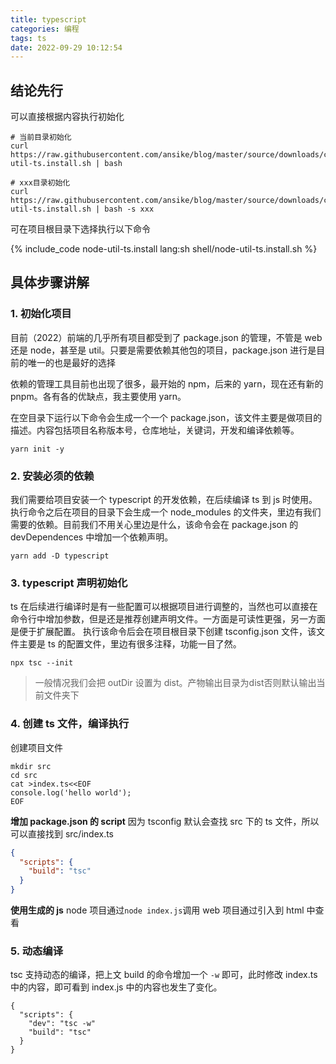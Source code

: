 ```yaml
---
title: typescript
categories: 编程
tags: ts
date: 2022-09-29 10:12:54
---
```


## 结论先行

可以直接根据内容执行初始化

<!-- TODO 配置好路径和和兼容linux -->

```shell
# 当前目录初始化
curl https://raw.githubusercontent.com/ansike/blog/master/source/downloads/code/shell/node-util-ts.install.sh | bash

# xxx目录初始化
curl https://raw.githubusercontent.com/ansike/blog/master/source/downloads/code/shell/node-util-ts.install.sh | bash -s xxx

```

可在项目根目录下选择执行以下命令

{% include_code node-util-ts.install lang:sh shell/node-util-ts.install.sh %}

## 具体步骤讲解

### 1. 初始化项目

目前（2022）前端的几乎所有项目都受到了 package.json 的管理，不管是 web 还是 node，甚至是 util。只要是需要依赖其他包的项目，package.json 进行是目前的唯一的也是最好的选择

依赖的管理工具目前也出现了很多，最开始的 npm，后来的 yarn，现在还有新的 pnpm。各有各的优缺点，我主要使用 yarn。

在空目录下运行以下命令会生成一个一个 package.json，该文件主要是做项目的描述。内容包括项目名称版本号，仓库地址，关键词，开发和编译依赖等。

```shell
yarn init -y
```

### 2. 安装必须的依赖

我们需要给项目安装一个 typescript 的开发依赖，在后续编译 ts 到 js 时使用。执行命令之后在项目的目录下会生成一个 node_modules 的文件夹，里边有我们需要的依赖。目前我们不用关心里边是什么，该命令会在 package.json 的 devDependences 中增加一个依赖声明。

```shell
yarn add -D typescript
```

### 3. typescript 声明初始化

ts 在后续进行编译时是有一些配置可以根据项目进行调整的，当然也可以直接在命令行中增加参数，但是还是推荐创建声明文件。一方面是可读性更强，另一方面是便于扩展配置。
执行该命令后会在项目根目录下创建 tsconfig.json 文件，该文件主要是 ts 的配置文件，里边有很多注释，功能一目了然。

```shell
npx tsc --init
```

> 一般情况我们会把 outDir 设置为 dist。产物输出目录为dist否则默认输出当前文件夹下

### 4. 创建 ts 文件，编译执行

创建项目文件

```shell
mkdir src
cd src
cat >index.ts<<EOF
console.log('hello world');
EOF
```

**增加 package.json 的 script**
因为 tsconfig 默认会查找 src 下的 ts 文件，所以可以直接找到 src/index.ts

```json
{
  "scripts": {
    "build": "tsc"
  }
}
```

**使用生成的 js**
node 项目通过`node index.js`调用
web 项目通过引入到 html 中查看

### 5. 动态编译

tsc 支持动态的编译，把上文 build 的命令增加一个 `-w` 即可，此时修改 index.ts 中的内容，即可看到 index.js 中的内容也发生了变化。

```shell
{
  "scripts": {
    "dev": "tsc -w"
    "build": "tsc"
  }
}
```
